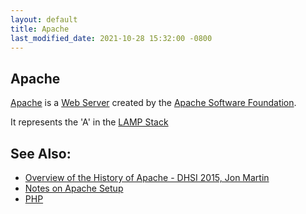 ```yaml
---
layout: default
title: Apache
last_modified_date: 2021-10-28 15:32:00 -0800
---
```


<span property="article:published_time"></span>
## Apache

[Apache](http://httpd.apache.org) is a [Web Server](https://en.wikipedia.org/wiki/Web_server) created by the [Apache Software Foundation](http://apache.org/).

It represents the 'A' in the [LAMP Stack](../LAMP-Stack)

See Also:
---------

-   [Overview of the History of Apache - DHSI 2015, Jon Martin](https://prezi.com/0nxhpwoqs1ob/the-apache-web-server/)
-   [Notes on Apache Setup](../../tutorials/Notes-on-Apache-Setup)
-   [PHP](../PHP)